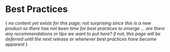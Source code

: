 ﻿[title]: # (Best Practices)
[tags]: # (,)
[priority]: # (1900)

# Best Practices

{ *no content yet exists for this page; not surprising since this is a new product so there has not been time for best practices to emerge ... are there any recommendations or tips we want to put here? if not, this page will be deferred until the next release or whenever best practices have become apparent* }

